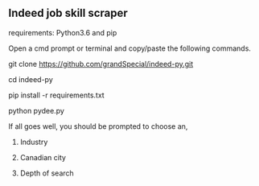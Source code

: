 ## Indeed job skill scraper

requirements: Python3.6 and pip


Open a cmd prompt or terminal and copy/paste the following commands. 

git clone https://github.com/grandSpecial/indeed-py.git

cd indeed-py

pip install -r requirements.txt

python pydee.py


If all goes well, you should be prompted to choose an,

1) Industry

2) Canadian city

3) Depth of search 
